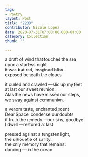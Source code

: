 ```yaml
---
tags: 
- Poetry
layout: Post
title: "2230"
contributor: Nicole Lopez
date: 2020-07-31T07:00:00.000+00:00
category: Collection
thumb: ''

---
```

a draft of wind that touched the sea<br>upon a starless night<br>it was but red, imagined bliss<br>exposed beneath the clouds 

it curled and crawled —slid up my feet<br>at last our sweet reunion.<br>Alas the news have missed our steps,<br>we sway against communion. 

a venom taste, enchanted scent<br>Dear Space, condense our doubts<br>if truth the remedy —our sins, goodbye<br>I dwell —restored at last 

pressed against a tungsten light,<br>the silhouette of sanity.<br>the only memory that remains:<br>dancing — in the ocean.